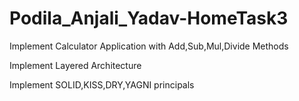 # Podila_Anjali_Yadav-HomeTask3
Implement Calculator Application with Add,Sub,Mul,Divide Methods

Implement Layered Architecture

Implement SOLID,KISS,DRY,YAGNI principals
